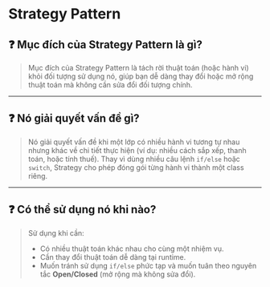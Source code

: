 # Strategy Pattern

## ❓ Mục đích của Strategy Pattern là gì?

> Mục đích của Strategy Pattern là tách rời thuật toán (hoặc hành vi) khỏi đối tượng sử dụng nó, giúp bạn dễ dàng thay đổi hoặc mở rộng thuật toán mà không cần sửa đổi đối tượng chính.

---

## ❓ Nó giải quyết vấn đề gì?

> Nó giải quyết vấn đề khi một lớp có nhiều hành vi tương tự nhau nhưng khác về chi tiết thực hiện (ví dụ: nhiều cách sắp xếp, thanh toán, hoặc tính thuế). Thay vì dùng nhiều câu lệnh `if/else` hoặc `switch`, Strategy cho phép đóng gói từng hành vi thành một class riêng.

---

## ❓ Có thể sử dụng nó khi nào?

> Sử dụng khi cần:
>
> - Có nhiều thuật toán khác nhau cho cùng một nhiệm vụ.
> - Cần thay đổi thuật toán dễ dàng tại runtime.
> - Muốn tránh sử dụng `if/else` phức tạp và muốn tuân theo nguyên tắc **Open/Closed** (mở rộng mà không sửa đổi).
